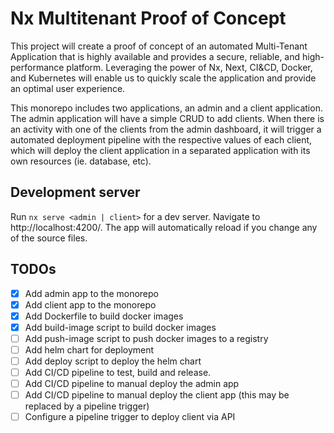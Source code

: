 # Nx Multitenant Proof of Concept

This project will create a proof of concept of an automated Multi-Tenant Application that is highly available and provides a secure, reliable, and high-performance platform. Leveraging the power of Nx, Next, CI&CD, Docker, and Kubernetes will enable us to quickly scale the application and provide an optimal user experience.

This monorepo includes two applications, an admin and a client application. The admin application will have a simple CRUD to add clients. When there is an activity with one of the clients from the admin dashboard, it will trigger a automated deployment pipeline with the respective values of each client, which will deploy the client application in a separated application with its own resources (ie. database, etc).

## Development server

Run `nx serve <admin | client>` for a dev server. Navigate to http://localhost:4200/. The app will automatically reload if you change any of the source files.

## TODOs

- [x] Add admin app to the monorepo
- [x] Add client app to the monorepo
- [x] Add Dockerfile to build docker images
- [x] Add build-image script to build docker images
- [ ] Add push-image script to push docker images to a registry
- [ ] Add helm chart for deployment
- [ ] Add deploy script to deploy the helm chart
- [ ] Add CI/CD pipeline to test, build and release.
- [ ] Add CI/CD pipeline to manual deploy the admin app
- [ ] Add CI/CD pipeline to manual deploy the client app (this may be replaced by a pipeline trigger)
- [ ] Configure a pipeline trigger to deploy client via API
